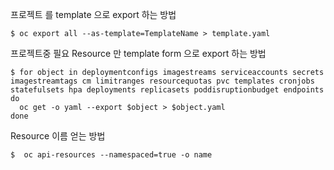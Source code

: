 프로젝트 를 template 으로 export 하는 방법

``` console 
$ oc export all --as-template=TemplateName > template.yaml
```

프로젝트중 필요 Resource 만 template form 으로 export 하는 방법

``` console
$ for object in deploymentconfigs imagestreams serviceaccounts secrets imagestreamtags cm limitranges resourcequotas pvc templates cronjobs statefulsets hpa deployments replicasets poddisruptionbudget endpoints
do
  oc get -o yaml --export $object > $object.yaml
done
``` 

Resource 이름 얻는 방법

``` console
$  oc api-resources --namespaced=true -o name
```
